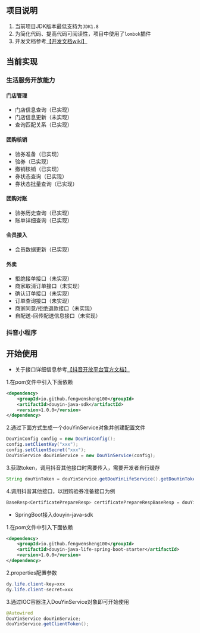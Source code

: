 ## 项目说明
1. 当前项目JDK版本最低支持为`JDK1.8`
2. 为简化代码、提高代码可阅读性，项目中使用了`lombok`插件
3. 开发文档参考[【开发文档wiki】](https://gitee.com/fwens/douyin-java-sdk/wikis/Home)

## 当前实现
### 生活服务开放能力
#### 门店管理
- 门店信息查询（已实现）
- 门店信息更新（未实现）
- 查询匹配关系（已实现）
#### 团购核销
- 验券准备（已实现）
- 验券（已实现）
- 撤销核销（已实现）
- 券状态查询（已实现）
- 券状态批量查询（已实现）
#### 团购对账
- 验券历史查询（已实现）
- 账单详细查询（已实现）
#### 会员接入
- 会员数据更新（已实现）
#### 外卖
- 拒绝接单接口（未实现）
- 商家取消订单接口（未实现）
- 确认订单接口（未实现）
- 订单查询接口（未实现）
- 商家同意/拒绝退款接口（未实现）
- 自配送-回传配送信息接口（未实现）

### 抖音小程序

## 开始使用
- 关于接口详细信息参考[【抖音开放平台官方文档】](https://partner.open-douyin.com/docs/resource/zh-CN/dop/develop/openapi/list)

1.在pom文件中引入下面依赖
```xml
<dependency>
    <groupId>io.github.fengwensheng100</groupId>
    <artifactId>douyin-java-sdk</artifactId>
    <version>1.0.0</version>
</dependency>
```

2.通过下面方式生成一个douYinService对象并创建配置文件
```java
DouYinConfig config = new DouYinConfig();
config.setClientKey("xxx");
config.setClientSecret("xxx");
DouYinService douYinService = new DouYinService(config);
```

3.获取token，调用抖音其他接口时需要传入，需要开发者自行缓存
```java
String douYinToken = douYinService.getDouYinLifeService().getDouYinToken();
```

4.调用抖音其他接口，以团购验券准备接口为例
```java
BaseResp<CertificatePrepareResp> certificatePrepareRespBaseResp = douYinService.getDouYinCouponService().certificatePrepareByCode("150000000000000", douYinToken);
```

- SpringBoot接入douyin-java-sdk


1.在pom文件中引入下面依赖
```xml
<dependency>
    <groupId>io.github.fengwensheng100</groupId>
    <artifactId>douyin-java-life-spring-boot-starter</artifactId>
    <version>1.0.0</version>
</dependency>
```

2.properties配置参数
```java
dy.life.client-key=xxx
dy.life.client-secret=xxx
```

3.通过IOC容器注入DouYinService对象即可开始使用
```java
@Autowired
DouYinService douYinService;
douYinService.getClientToken();
```

